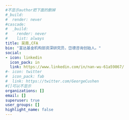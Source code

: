 ```yaml
---
#不显示author把下面的删掉
#_build:
#  render: never
#cascade:
#  _build:
#    render: never
#    list: always
title: 吴南,CFA
bio: "富达基金机构部资深研究员，岱德咨询创始人。"
social: 
- icon: linkedin
  icon_pack: in
  link: https://www.linkedin.com/in/nan-wu-61a59867/
#- icon: twitter
#  icon_pack: fab
#  link: https://twitter.com/GeorgeCushen
#[]可以不显示
organizations: []
email: []
superuser: true
user_groups: []
highlight_name: false
---
```

